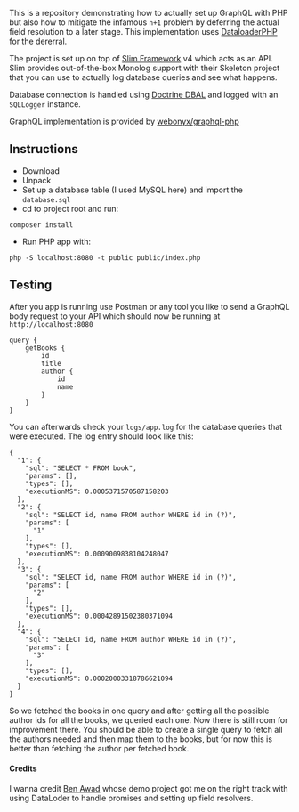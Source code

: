 This is a repository demonstrating  how to actually set up GraphQL with PHP but also how to mitigate the infamous `n+1` 
problem by deferring the actual field resolution to a later stage. This implementation uses [DataloaderPHP](https://www.google.com/search?client=firefox-b-d&q=dataloader-php)
for the dererral.

The project is set up on top of [Slim Framework](http://www.slimframework.com/) v4 which acts as an API.
Slim provides out-of-the-box Monolog support with their Skeleton project that you can use to actually log database queries and see what happens.

Database connection is handled using [Doctrine DBAL](https://github.com/doctrine/dbal) and logged with an `SQLLogger` instance.

GraphQL implementation is provided by [webonyx/graphql-php](https://webonyx.github.io/graphql-php/)

## Instructions

- Download
- Unpack
- Set up a database table (I used MySQL here) and import the `database.sql`    
- cd to project root and run:

`composer install`
    
- Run PHP app with:

`php -S localhost:8080 -t public public/index.php`

## Testing

After you app is running use Postman or any tool you like to send a GraphQL body request to your API which should now be running at `http://localhost:8080`

    query {
        getBooks {
            id
            title
            author {
                id
                name
            }
        }
    }
    

You can afterwards check your `logs/app.log` for the database queries that were executed. The log entry should look like this:

    {
      "1": {
        "sql": "SELECT * FROM book",
        "params": [],
        "types": [],
        "executionMS": 0.0005371570587158203
      },
      "2": {
        "sql": "SELECT id, name FROM author WHERE id in (?)",
        "params": [
          "1"
        ],
        "types": [],
        "executionMS": 0.0009009838104248047
      },
      "3": {
        "sql": "SELECT id, name FROM author WHERE id in (?)",
        "params": [
          "2"
        ],
        "types": [],
        "executionMS": 0.00042891502380371094
      },
      "4": {
        "sql": "SELECT id, name FROM author WHERE id in (?)",
        "params": [
          "3"
        ],
        "types": [],
        "executionMS": 0.00020003318786621094
      }
    }
    
So we fetched the books in one query and after getting all the possible author ids for all the books, we queried each one. Now there is still room for improvement there.
You should be able to create a single query to fetch all the authors needed and then map them to the books, but for now this is better than fetching the author per fetched book.

#### Credits

I wanna credit [Ben Awad](https://www.youtube.com/channel/UC-8QAzbLcRglXeN_MY9blyw) whose demo project got me on the
 right track with using DataLoder to handle promises and setting up field resolvers.
